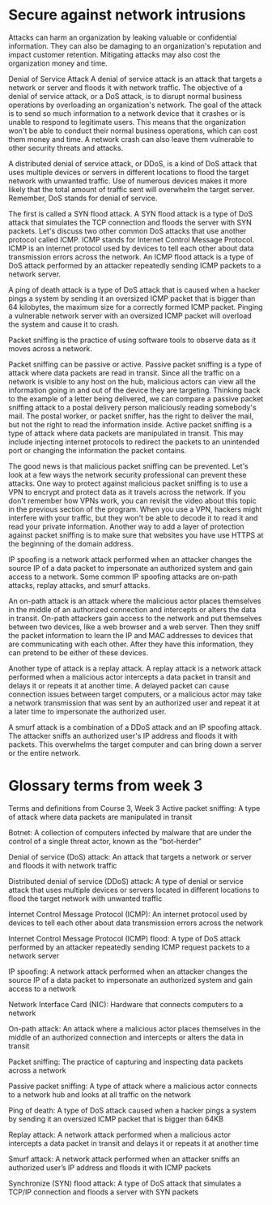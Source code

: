 # Secure against network intrusions
Attacks can harm an organization by leaking valuable or confidential information. They can also be damaging to an organization's reputation and impact customer retention. Mitigating attacks may also cost the organization money and time.

Denial of Service Attack
A denial of service attack is an attack that targets a network or server and floods it with network traffic. The objective of a denial of service attack, or a DoS attack, is to disrupt normal business operations by overloading an organization's network. The goal of the attack is to send so much information to a network device that it crashes or is unable to respond to legitimate users. This means that the organization won't be able to conduct their normal business operations, which can cost them money and time. A network crash can also leave them vulnerable to other security threats and attacks.

A distributed denial of service attack, or DDoS, is a kind of DoS attack that uses multiple devices or servers in different locations to flood the target network with unwanted traffic. Use of numerous devices makes it more likely that the total amount of traffic sent will overwhelm the target server. Remember, DoS stands for denial of service.

The first is called a SYN flood attack. A SYN flood attack is a type of DoS attack that simulates the TCP connection and floods the server with SYN packets. 
Let's discuss two other common DoS attacks that use another protocol called ICMP. ICMP stands for Internet Control Message Protocol. ICMP is an internet protocol used by devices to tell each other about data transmission errors across the network. 
An ICMP flood attack is a type of DoS attack performed by an attacker repeatedly sending ICMP packets to a network server.

A ping of death attack is a type of DoS attack that is caused when a hacker pings a system by sending it an oversized ICMP packet that is bigger than 64 kilobytes, the maximum size for a correctly formed ICMP packet. Pinging a vulnerable network server with an oversized ICMP packet will overload the system and cause it to crash. 

Packet sniffing is the practice of using software tools to observe data as it moves across a network.

Packet sniffing can be passive or active. Passive packet sniffing is a type of attack where data packets are read in transit. Since all the traffic on a network is visible to any host on the hub, malicious actors can view all the information going in and out of the device they are targeting. Thinking back to the example of a letter being delivered, we can compare a passive packet sniffing attack to a postal delivery person maliciously reading somebody's mail. The postal worker, or packet sniffer, has the right to deliver the mail, but not the right to read the information inside. Active packet sniffing is a type of attack where data packets are manipulated in transit. This may include injecting internet protocols to redirect the packets to an unintended port or changing the information the packet contains. 

The good news is that malicious packet sniffing can be prevented. Let's look at a few ways the network security professional can prevent these attacks. One way to protect against malicious packet sniffing is to use a VPN to encrypt and protect data as it travels across the network. If you don't remember how VPNs work, you can revisit the video about this topic in the previous section of the program. When you use a VPN, hackers might interfere with your traffic, but they won't be able to decode it to read it and read your private information. Another way to add a layer of protection against packet sniffing is to make sure that websites you have use HTTPS at the beginning of the domain address.

IP spoofing is a network attack performed when an attacker changes the source IP of a data packet to impersonate an authorized system and gain access to a network. Some common IP spoofing attacks are on-path attacks, replay attacks, and smurf attacks.

An on-path attack is an attack where the malicious actor places themselves in the middle of an authorized connection and intercepts or alters the data in transit. On-path attackers gain access to the network and put themselves between two devices, like a web browser and a web server. Then they sniff the packet information to learn the IP and MAC addresses to devices that are communicating with each other. After they have this information, they can pretend to be either of these devices.

Another type of attack is a replay attack. A replay attack is a network attack performed when a malicious actor intercepts a data packet in transit and delays it or repeats it at another time. A delayed packet can cause connection issues between target computers, or a malicious actor may take a network transmission that was sent by an authorized user and repeat it at a later time to impersonate the authorized user.

A smurf attack is a combination of a DDoS attack and an IP spoofing attack. The attacker sniffs an authorized user's IP address and floods it with packets. This overwhelms the target computer and can bring down a server or the entire network.

# Glossary terms from week 3
Terms and definitions from Course 3, Week 3
Active packet sniffing: A type of attack where data packets are manipulated in transit

Botnet: A collection of computers infected by malware that are under the control of a single threat actor, known as the “bot-herder"

Denial of service (DoS) attack: An attack that targets a network or server and floods it with network traffic

Distributed denial of service (DDoS) attack: A type of denial or service attack that uses multiple devices or servers located in different locations to flood the target network with unwanted traffic

Internet Control Message Protocol (ICMP): An internet protocol used by devices to tell each other about data transmission errors across the network

Internet Control Message Protocol (ICMP) flood: A type of DoS attack performed by an attacker repeatedly sending ICMP request packets to a network server

IP spoofing: A network attack performed when an attacker changes the source IP of a data packet to impersonate an authorized system and gain access to a network

Network Interface Card (NIC): Hardware that connects computers to a network

On-path attack: An attack where a malicious actor places themselves in the middle of an authorized connection and intercepts or alters the data in transit

Packet sniffing: The practice of capturing and inspecting data packets across a network 

Passive packet sniffing: A type of attack where a malicious actor connects to a network hub and looks at all traffic on the network

Ping of death: A type of DoS attack caused when a hacker pings a system by sending it an oversized ICMP packet that is bigger than 64KB

Replay attack: A network attack performed when a malicious actor intercepts a data packet in transit and delays it or repeats it at another time

Smurf attack: A network attack performed when an attacker sniffs an authorized user’s IP address and floods it with ICMP packets

Synchronize (SYN) flood attack: A type of DoS attack that simulates a TCP/IP connection and floods a server with SYN packets
